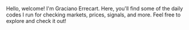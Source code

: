 Hello, welcome! I'm Graciano Errecart. Here, you'll find some of the daily codes I run for checking markets, prices, signals, and more. Feel free to explore and check it out!
